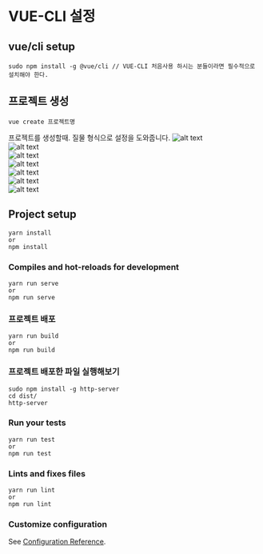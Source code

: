 # VUE-CLI 설정

## vue/cli setup
```
sudo npm install -g @vue/cli // VUE-CLI 처음사용 하시는 분들이라면 필수적으로 설치해야 한다.
```

## 프로젝트 생성 
```
vue create 프로젝트명
```
프로젝트를 생성할때. 질물 형식으로 설정을 도와줍니다.
![alt text](http://www.triplexlab.co.kr/images/vue-cli0.png)<br/> 
![alt text](http://www.triplexlab.co.kr/images/vue-cli1.png)<br/> 
![alt text](http://www.triplexlab.co.kr/images/vue-cli2.png)<br/> 
![alt text](http://www.triplexlab.co.kr/images/vue-cli3.png)<br/> 
![alt text](http://www.triplexlab.co.kr/images/vue-cli4.png)<br/>
![alt text](http://www.triplexlab.co.kr/images/vue-cli5.png)<br/>
![alt text](http://www.triplexlab.co.kr/images/vue-cli6.png)<br/>

## Project setup
```
yarn install
or
npm install
```

### Compiles and hot-reloads for development
```
yarn run serve
or
npm run serve
```

### 프로젝트 배포
```
yarn run build
or
npm run build
```
### 프로젝트 배포한 파일 실행해보기
```
sudo npm install -g http-server
cd dist/
http-server
```

### Run your tests
```
yarn run test
or
npm run test
```

### Lints and fixes files
```
yarn run lint
or
npm run lint
```

### Customize configuration
See [Configuration Reference](https://cli.vuejs.org/config/).
